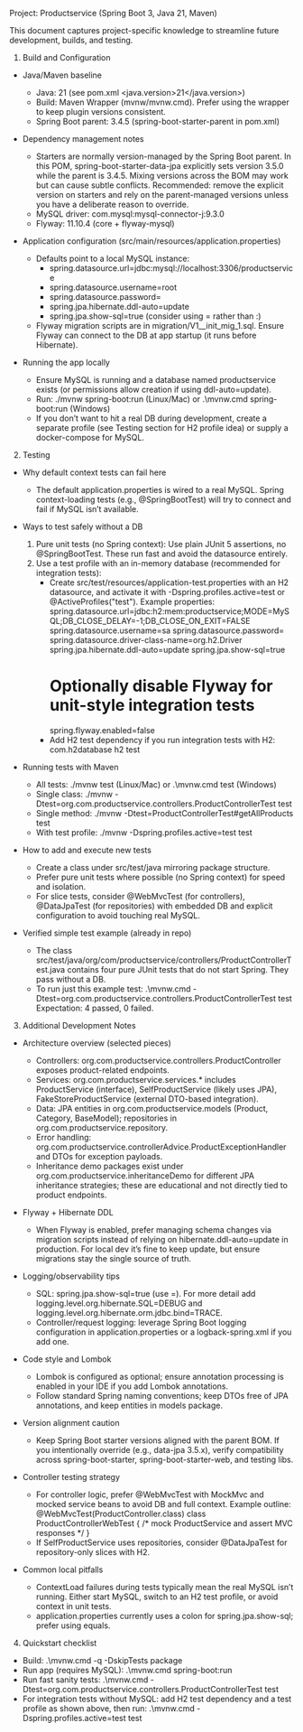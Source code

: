 Project: Productservice (Spring Boot 3, Java 21, Maven)

This document captures project-specific knowledge to streamline future development, builds, and testing.

1) Build and Configuration
- Java/Maven baseline
  - Java: 21 (see pom.xml <java.version>21</java.version>)
  - Build: Maven Wrapper (mvnw/mvnw.cmd). Prefer using the wrapper to keep plugin versions consistent.
  - Spring Boot parent: 3.4.5 (spring-boot-starter-parent in pom.xml)

- Dependency management notes
  - Starters are normally version-managed by the Spring Boot parent. In this POM, spring-boot-starter-data-jpa explicitly sets version 3.5.0 while the parent is 3.4.5. Mixing versions across the BOM may work but can cause subtle conflicts. Recommended: remove the explicit version on starters and rely on the parent-managed versions unless you have a deliberate reason to override.
  - MySQL driver: com.mysql:mysql-connector-j:9.3.0
  - Flyway: 11.10.4 (core + flyway-mysql)

- Application configuration (src/main/resources/application.properties)
  - Defaults point to a local MySQL instance:
    - spring.datasource.url=jdbc:mysql://localhost:3306/productservice
    - spring.datasource.username=root
    - spring.datasource.password=
    - spring.jpa.hibernate.ddl-auto=update
    - spring.jpa.show-sql=true  (consider using = rather than :)
  - Flyway migration scripts are in migration/V1__init_mig_1.sql. Ensure Flyway can connect to the DB at app startup (it runs before Hibernate).

- Running the app locally
  - Ensure MySQL is running and a database named productservice exists (or permissions allow creation if using ddl-auto=update).
  - Run: ./mvnw spring-boot:run (Linux/Mac) or .\\mvnw.cmd spring-boot:run (Windows)
  - If you don’t want to hit a real DB during development, create a separate profile (see Testing section for H2 profile idea) or supply a docker-compose for MySQL.

2) Testing
- Why default context tests can fail here
  - The default application.properties is wired to a real MySQL. Spring context-loading tests (e.g., @SpringBootTest) will try to connect and fail if MySQL isn’t available.

- Ways to test safely without a DB
  1) Pure unit tests (no Spring context): Use plain JUnit 5 assertions, no @SpringBootTest. These run fast and avoid the datasource entirely.
  2) Use a test profile with an in-memory database (recommended for integration tests):
     - Create src/test/resources/application-test.properties with an H2 datasource, and activate it with -Dspring.profiles.active=test or @ActiveProfiles("test"). Example properties:
       spring.datasource.url=jdbc:h2:mem:productservice;MODE=MySQL;DB_CLOSE_DELAY=-1;DB_CLOSE_ON_EXIT=FALSE
       spring.datasource.username=sa
       spring.datasource.password=
       spring.datasource.driver-class-name=org.h2.Driver
       spring.jpa.hibernate.ddl-auto=update
       spring.jpa.show-sql=true
       # Optionally disable Flyway for unit-style integration tests
       spring.flyway.enabled=false
     - Add H2 test dependency if you run integration tests with H2:
       <dependency>
         <groupId>com.h2database</groupId>
         <artifactId>h2</artifactId>
         <scope>test</scope>
       </dependency>

- Running tests with Maven
  - All tests: ./mvnw test (Linux/Mac) or .\\mvnw.cmd test (Windows)
  - Single class: ./mvnw -Dtest=org.com.productservice.controllers.ProductControllerTest test
  - Single method: ./mvnw -Dtest=ProductControllerTest#getAllProducts test
  - With test profile: ./mvnw -Dspring.profiles.active=test test

- How to add and execute new tests
  - Create a class under src/test/java mirroring package structure.
  - Prefer pure unit tests where possible (no Spring context) for speed and isolation.
  - For slice tests, consider @WebMvcTest (for controllers), @DataJpaTest (for repositories) with embedded DB and explicit configuration to avoid touching real MySQL.

- Verified simple test example (already in repo)
  - The class src/test/java/org/com/productservice/controllers/ProductControllerTest.java contains four pure JUnit tests that do not start Spring. They pass without a DB.
  - To run just this example test: .\\mvnw.cmd -Dtest=org.com.productservice.controllers.ProductControllerTest test
    Expectation: 4 passed, 0 failed.

3) Additional Development Notes
- Architecture overview (selected pieces)
  - Controllers: org.com.productservice.controllers.ProductController exposes product-related endpoints.
  - Services: org.com.productservice.services.* includes ProductService (interface), SelfProductService (likely uses JPA), FakeStoreProductService (external DTO-based integration).
  - Data: JPA entities in org.com.productservice.models (Product, Category, BaseModel); repositories in org.com.productservice.repository.
  - Error handling: org.com.productservice.controllerAdvice.ProductExceptionHandler and DTOs for exception payloads.
  - Inheritance demo packages exist under org.com.productservice.inheritanceDemo for different JPA inheritance strategies; these are educational and not directly tied to product endpoints.

- Flyway + Hibernate DDL
  - When Flyway is enabled, prefer managing schema changes via migration scripts instead of relying on hibernate.ddl-auto=update in production. For local dev it’s fine to keep update, but ensure migrations stay the single source of truth.

- Logging/observability tips
  - SQL: spring.jpa.show-sql=true (use =). For more detail add logging.level.org.hibernate.SQL=DEBUG and logging.level.org.hibernate.orm.jdbc.bind=TRACE.
  - Controller/request logging: leverage Spring Boot logging configuration in application.properties or a logback-spring.xml if you add one.

- Code style and Lombok
  - Lombok is configured as optional; ensure annotation processing is enabled in your IDE if you add Lombok annotations.
  - Follow standard Spring naming conventions; keep DTOs free of JPA annotations, and keep entities in models package.

- Version alignment caution
  - Keep Spring Boot starter versions aligned with the parent BOM. If you intentionally override (e.g., data-jpa 3.5.x), verify compatibility across spring-boot-starter, spring-boot-starter-web, and testing libs.

- Controller testing strategy
  - For controller logic, prefer @WebMvcTest with MockMvc and mocked service beans to avoid DB and full context. Example outline:
    @WebMvcTest(ProductController.class)
    class ProductControllerWebTest { /* mock ProductService and assert MVC responses */ }
  - If SelfProductService uses repositories, consider @DataJpaTest for repository-only slices with H2.

- Common local pitfalls
  - ContextLoad failures during tests typically mean the real MySQL isn’t running. Either start MySQL, switch to an H2 test profile, or avoid context in unit tests.
  - application.properties currently uses a colon for spring.jpa.show-sql; prefer using equals.

4) Quickstart checklist
- Build: .\\mvnw.cmd -q -DskipTests package
- Run app (requires MySQL): .\\mvnw.cmd spring-boot:run
- Run fast sanity tests: .\\mvnw.cmd -Dtest=org.com.productservice.controllers.ProductControllerTest test
- For integration tests without MySQL: add H2 test dependency and a test profile as shown above, then run: .\\mvnw.cmd -Dspring.profiles.active=test test
